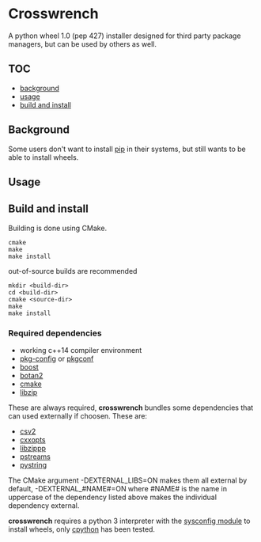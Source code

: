 # Crosswrench
A python wheel 1.0 (pep 427) installer designed for third party package managers, but can be used by others as well.
## TOC
- [background](#background)
- [usage](#usage)
- [build and install](#build-and-install)
## Background
Some users don't want to install [pip](https://pip.pypa.io/) in their systems, but still wants to be able to install
wheels.
## Usage
## Build and install
Building is done using CMake.
```
cmake
make
make install
```
out-of-source builds are recommended
```
mkdir <build-dir>
cd <build-dir>
cmake <source-dir>
make
make install
```
### Required dependencies
- working c++14 compiler environment
- [pkg-config](https://www.freedesktop.org/wiki/Software/pkg-config/) or [pkgconf](http://pkgconf.org/)
- [boost](https://www.boost.org/)
- [botan2](https://botan.randombit.net/)
- [cmake](https://cmake.org/)
- [libzip](https://libzip.org/)

These are always required, **crosswrench** bundles some dependencies that can used externally if choosen.
These are:
- [csv2](https://github.com/p-ranav/csv2)
- [cxxopts](https://github.com/jarro2783/cxxopts)
- [libzippp](https://github.com/ctabin/libzippp)
- [pstreams](http://pstreams.sourceforge.net/)
- [pystring](https://github.com/imageworks/pystring)

The CMake argument -DEXTERNAL_LIBS=ON makes them all external by default, -DEXTERNAL_#NAME#=ON where #NAME#
is the name in uppercase of the dependency listed above makes the individual dependency external.

**crosswrench** requires a python 3 interpreter with the
[sysconfig module](https://docs.python.org/3/library/sysconfig.html)
to install wheels, only [cpython](https://www.python.org/) has been tested.
